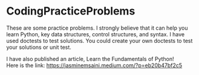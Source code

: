 # CodingPracticeProblems

These are some practice problems. I strongly believe that it can help you learn Python, key data structures, control structures, and syntax. I have used doctests to test solutions. You could create your own doctests to test your solutions or unit test. 

I have also published an article, Learn the Fundamentals of Python! <br>
Here is the link: https://jasminemsaini.medium.com/?p=eb20b47bf2c5 
